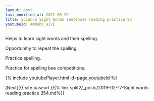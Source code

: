 ```yaml
---
layout: post
last_modified_at: 2021-03-29
title: Science Sight Words sentences reading practice 93
youtubeId: AmWubY_a2vE
---
```

 
 
Helps to learn sight words and their spelling.

Opportunitiy to repeat the spelling. 

Practice spelling. 
 
Practice for spelling bee competitions. 
 
{% include youtubePlayer.html id=page.youtubeId %}
 
 

[Next]({{ site.baseurl }}{% link  split2/_posts/2019-02-17-Sight words reading practice 354.md%})
 
